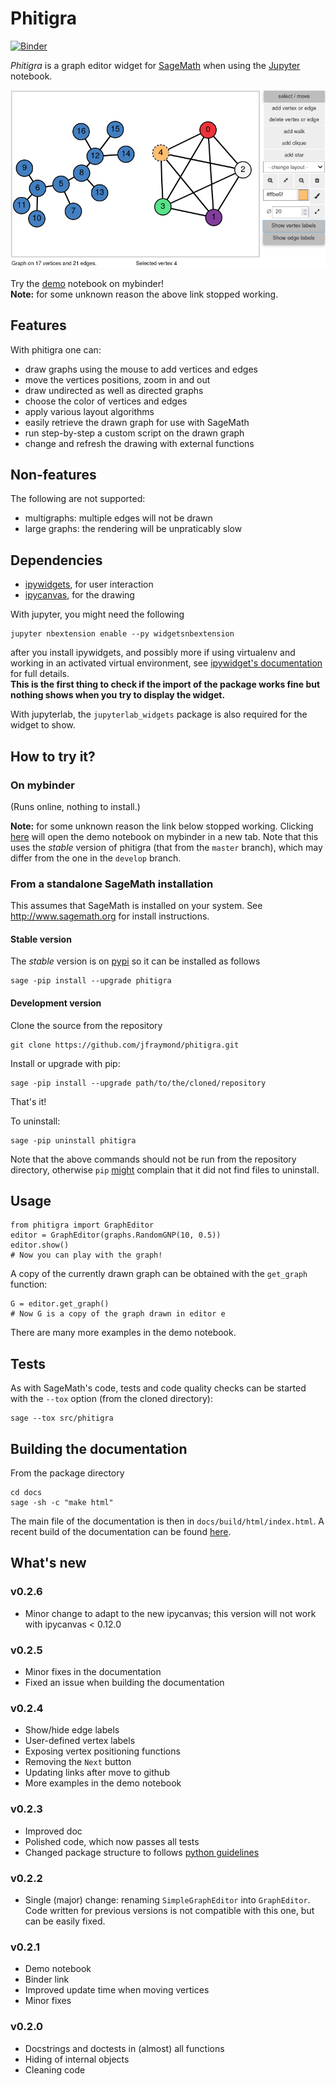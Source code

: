 # Phitigra

[![Binder](https://mybinder.org/badge_logo.svg)](https://mybinder.org/v2/gh/jfraymond/phitigra/master?filepath=demo.ipynb)

_Phitigra_ is a graph editor widget for [SageMath](www.sagemath.org)
when using the [Jupyter](www.jupyter.org) notebook.
<p><img width="600" src="https://raw.githubusercontent.com/jfraymond/phitigra/master/docs/source/images/editor.png"></p>

Try the [demo](https://mybinder.org/v2/gh/jfraymond/phitigra/master?filepath=demo.ipynb) notebook on mybinder!  
**Note:** for some unknown reason the above link stopped working.

## Features

With phitigra one can:

  * draw graphs using the mouse to add vertices and edges
  * move the vertices positions, zoom in and out
  * draw undirected as well as directed graphs
  * choose the color of vertices and edges
  * apply various layout algorithms
  * easily retrieve the drawn graph for use with SageMath
  * run step-by-step a custom script on the drawn graph
  * change and refresh the drawing with external functions

## Non-features

The following are not supported:

  * multigraphs: multiple edges will not be drawn
  * large graphs: the rendering will be unpraticably slow
  
## Dependencies

  * [ipywidgets](https://github.com/jupyter-widgets/ipywidgets), for user interaction
  * [ipycanvas](https://github.com/martinRenou/ipycanvas), for the drawing

With jupyter, you might need the following
```
jupyter nbextension enable --py widgetsnbextension
```
after you install ipywidgets, and possibly more if using virtualenv and working in an activated virtual environment, see [ipywidget's documentation](https://ipywidgets.readthedocs.io/en/latest/user_install.html) for full details.  
**This is the first thing to check if the import of the package works fine but nothing shows when you try to display the widget.**

With jupyterlab, the `jupyterlab_widgets` package is also required for the widget to show.

## How to try it?

### On mybinder

(Runs online, nothing to install.)  

**Note:** for some unknown reason the link below stopped working.
Clicking [here](https://mybinder.org/v2/gh/jfraymond/phitigra/master?filepath=demo.ipynb) will open the demo notebook on mybinder in a new tab. Note that this uses the _stable_ version of phitigra (that from the `master` branch), which may differ from the one in the `develop` branch.  

### From a standalone SageMath installation

This assumes that SageMath is installed on your system. See http://www.sagemath.org for install instructions.

#### Stable version

The _stable_ version is on [pypi](https://pypi.org/project/phitigra/) so it can be installed as follows
```
sage -pip install --upgrade phitigra
```

#### Development version

Clone the source from the repository
```
git clone https://github.com/jfraymond/phitigra.git
```

Install or upgrade with pip:
```
sage -pip install --upgrade path/to/the/cloned/repository
```

That's it!

To uninstall:
```
sage -pip uninstall phitigra
```

Note that the above commands should not be run from the repository directory, otherwise `pip` [might](https://github.com/pypa/pip/issues/6703) complain that it did not find files to uninstall.

## Usage

```
from phitigra import GraphEditor
editor = GraphEditor(graphs.RandomGNP(10, 0.5))
editor.show()
# Now you can play with the graph!
```

A copy of the currently drawn graph can be obtained with the `get_graph` function:
```
G = editor.get_graph()
# Now G is a copy of the graph drawn in editor e
```

There are many more examples in the demo notebook.

## Tests

As with SageMath's code, tests and code quality checks can be started with the `--tox` option (from the cloned directory):
```
sage --tox src/phitigra
```

## Building the documentation

From the package directory
```
cd docs
sage -sh -c "make html"
```

The main file of the documentation is then in `docs/build/html/index.html`.
A recent build of the documentation can be found [here](https://perso.limos.fr/~jfraymon/phitigra_docs/html/).

## What's new

### v0.2.6

  * Minor change to adapt to the new ipycanvas; this version will not work with ipycanvas < 0.12.0

### v0.2.5

  * Minor fixes in the documentation
  * Fixed an issue when building the documentation

### v0.2.4

  * Show/hide edge labels
  * User-defined vertex labels
  * Exposing vertex positioning functions
  * Removing the `Next` button
  * Updating links after move to github
  * More examples in the demo notebook

### v0.2.3

  * Improved doc
  * Polished code, which now passes all tests 
  * Changed package structure to follows [python guidelines](https://packaging.python.org/tutorials/packaging-projects/)

### v0.2.2

  * Single (major) change: renaming ``SimpleGraphEditor`` into ``GraphEditor``. Code written for previous versions is not compatible with this one, but can be easily fixed.

### v0.2.1

  * Demo notebook
  * Binder link
  * Improved update time when moving vertices
  * Minor fixes

### v0.2.0

  * Docstrings and doctests in (almost) all functions
  * Hiding of internal objects
  * Cleaning code
